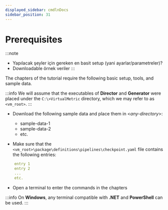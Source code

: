 ```yaml
---
displayed_sidebar: cmdlnDocs
sidebar_position: 31
---
```


# Prerequisites

:::note
* Yapılacak şeyler için gereken en basit setup (yani ayarlar/parametreler)?
* Downloadable örnek veriler
:::

The chapters of the tutorial require the following basic setup, tools, and sample data.

:::info
We will assume that the executables of **Director** and **Generator** were placed under the `C:\>VirtualMetric` directory, which we may refer to as `<vm_root>`.
:::

* Download the following sample data and place them in &lt;_any-directory_&gt;:
  * sample-data-1
  * sample-data-2
  * etc.

* Make sure that the `<vm_root>\package\definitions\pipelines\checkpoint.yaml` file contains the following entries:

```yaml
	entry 1
	entry 2
	...
	etc.
```
* Open a terminal to enter the commands in the chapters

:::info
On **Windows**, any terminal compatible with **.NET** and **PowerShell** can be used.
:::
